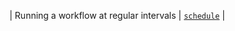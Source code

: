| Running a workflow at regular intervals | [`schedule`](/actions/using-workflows/events-that-trigger-workflows#schedule) |
